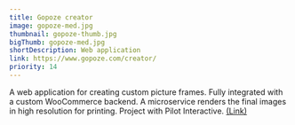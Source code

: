 ```yaml
---
title: Gopoze creator
image: gopoze-med.jpg
thumbnail: gopoze-thumb.jpg
bigThumb: gopoze-med.jpg
shortDescription: Web application
link: https://www.gopoze.com/creator/
priority: 14
---
```

A web application for creating custom picture frames. Fully integrated with a custom WooCommerce backend. A microservice renders the final images in high resolution for printing. Project with Pilot Interactive. [(Link)](https://www.gopoze.com/creator/)